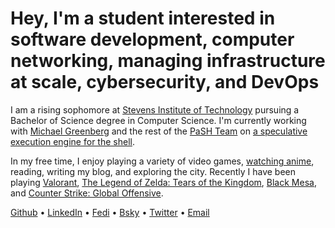 # Hey, I'm a student interested in software **development**, computer **networking**, managing **infrastructure** at **scale**, **cybersecurity**, and **DevOps**

I am a rising sophomore at [Stevens Institute of
Technology](https://www.stevens.edu/school-engineering-science/departments/computer-science)
pursuing a Bachelor of Science degree in Computer Science. I'm currently working
with [Michael Greenberg](https://greenberg.science/) and the rest of the [PaSH
Team](https://binpa.sh/) on [a speculative execution engine for the
shell](https://sigops.org/s/conferences/hotos/2023/papers/liargkovas.pdf).

In my free time, I enjoy playing a variety of video games, [watching
anime](https://myanimelist.net/anime/47917/Bocchi_the_Rock), reading, writing my
blog, and exploring the city. Recently I have been playing
[Valorant](https://playvalorant.com), [The Legend of Zelda: Tears of the
Kingdom](https://www.nintendo.com/store/products/the-legend-of-zelda-tears-of-the-kingdom-switch/),
[Black Mesa](https://store.steampowered.com/app/362890/Black_Mesa/), and
[Counter Strike: Global
Offensive](https://store.steampowered.com/app/730/CounterStrike_Global_Offensive/).

[Github](https://github.com/ericzty) •
[LinkedIn](https://linkedin.com/in/tianyu-zhu-577356250) •
[Fedi](https://uwu.social/@eric) • [Bsky](https://bsky.app/profile/ericz.me) •
[Twitter](https://twitter.com/ericzty) • [Email](mailto:eric@ericz.me)

